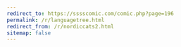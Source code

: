 ```yaml
---
redirect_to: https://sssscomic.com/comic.php?page=196
permalink: /r/languagetree.html
redirect_from: /r/nordiccats2.html
sitemap: false
---
```

